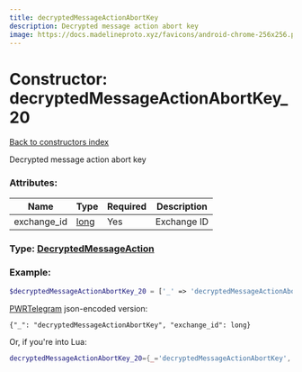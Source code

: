 ```yaml
---
title: decryptedMessageActionAbortKey
description: Decrypted message action abort key
image: https://docs.madelineproto.xyz/favicons/android-chrome-256x256.png
---
```

# Constructor: decryptedMessageActionAbortKey\_20  
[Back to constructors index](index.md)



Decrypted message action abort key

### Attributes:

| Name     |    Type       | Required | Description |
|----------|---------------|----------|-------------|
|exchange\_id|[long](../types/long.md) | Yes|Exchange ID|



### Type: [DecryptedMessageAction](../types/DecryptedMessageAction.md)


### Example:

```php
$decryptedMessageActionAbortKey_20 = ['_' => 'decryptedMessageActionAbortKey', 'exchange_id' => long];
```  

[PWRTelegram](https://pwrtelegram.xyz) json-encoded version:

```
{"_": "decryptedMessageActionAbortKey", "exchange_id": long}
```


Or, if you're into Lua:

```lua
decryptedMessageActionAbortKey_20={_='decryptedMessageActionAbortKey', exchange_id=long}

```


